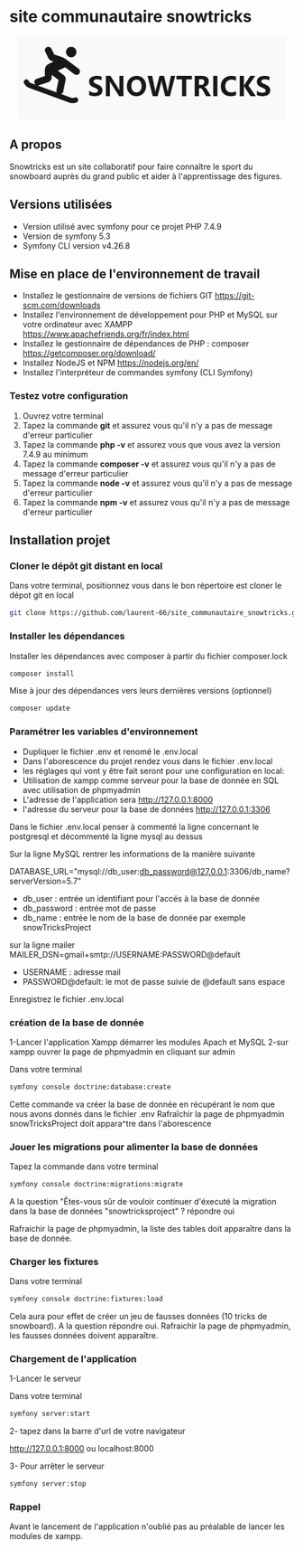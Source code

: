# site communautaire snowtricks

<p align="center"><img src="public\images\logo+nom.JPG"></p>

## A propos

Snowtricks est un site collaboratif pour faire connaître le sport du snowboard auprès du grand public et aider à l'apprentissage des figures.

## Versions utilisées
* Version utilisé avec symfony pour ce projet PHP 7.4.9
* Version de symfony 5.3
* Symfony CLI version v4.26.8

## Mise en place de l'environnement de travail

* Installez le gestionnaire de versions de fichiers GIT  https://git-scm.com/downloads
* Installez l'environnement de développement pour PHP et MySQL sur votre ordinateur avec XAMPP https://www.apachefriends.org/fr/index.html
* Installez le gestionnaire de dépendances de PHP : composer https://getcomposer.org/download/
* Installez NodeJS et NPM https://nodejs.org/en/
* Installez l'interpréteur de commandes symfony (CLI Symfony)

### Testez votre configuration

1. Ouvrez	votre terminal
2. Tapez	la commande **git** et	assurez vous qu'il n'y a pas de message d'erreur particulier
3. Tapez	la commande **php	-v** et	assurez vous que vous avez la version 7.4.9 au minimum
4. Tapez	la commande **composer	-v** et	assurez vous qu'il n'y a pas de message d'erreur particulier
5. Tapez	la commande **node	-v** et	assurez vous qu'il n'y a pas de message d'erreur particulier
6. Tapez	la commande **npm	-v** et	assurez vous qu'il n'y a pas de message d'erreur particulier


## Installation projet

### Cloner le dépôt git distant en local
Dans votre terminal, positionnez vous dans le bon répertoire est cloner le dépot git en local 

```bash
git clone https://github.com/laurent-66/site_communautaire_snowtricks.git
```

### Installer les dépendances
Installer les dépendances avec composer à partir du fichier composer.lock

```bash
composer install
```
Mise à jour des dépendances vers leurs dernières versions (optionnel)

```bash
composer update
```

### Paramétrer les variables d'environnement

* Dupliquer le fichier .env et renomé le .env.local
* Dans l'aborescence du projet rendez vous dans le fichier .env.local
* les réglages qui vont y être fait seront pour une configuration en local:
* Utilisation de xampp comme serveur pour la base de donnée en SQL avec utilisation de phpmyadmin
* L'adresse de l'application sera http://127.0.0.1:8000
* l'adresse du serveur pour la base de données http://127.0.0.1:3306

Dans le fichier .env.local penser à commenté la ligne concernant le postgresql et décommenté la ligne mysql au dessus

Sur la ligne MySQL rentrer les informations de la manière suivante

DATABASE_URL="mysql://db_user:db_password@127.0.0.1:3306/db_name?serverVersion=5.7"

* db_user : entrée un identifiant pour l'accés à la base de donnée
* db_password : entrée mot de passe
* db_name : entrée le nom de la base de donnée par exemple snowTricksProject

sur la ligne mailer
MAILER_DSN=gmail+smtp://USERNAME:PASSWORD@default
* USERNAME : adresse mail
* PASSWORD@default: le mot de passe suivie de @default sans espace

Enregistrez le fichier .env.local

### création de la base de donnée

1-Lancer l'application Xampp démarrer les modules Apach et MySQL
2-sur xampp ouvrer la page de phpmyadmin en cliquant sur admin

Dans votre terminal
```bash
symfony console doctrine:database:create
```
Cette commande va créer la base de donnée en récupérant le nom que nous avons donnés dans le fichier .env
Rafraîchir la page de phpmyadmin snowTricksProject doit appara^tre dans l'aborescence

### Jouer les migrations pour alimenter la base de données

Tapez la commande dans votre terminal
```bash
symfony console doctrine:migrations:migrate
```
A la question "Êtes-vous sûr de vouloir continuer d'éxecuté la migration dans la base de données "snowtricksproject" ? répondre oui

Rafraichir la page de phpmyadmin, la liste des tables doit apparaître dans la base de donnée.

### Charger les fixtures

Dans votre terminal

```bash
symfony console doctrine:fixtures:load
```
Cela aura pour effet de créer un jeu de fausses données (10 tricks de snowboard).
A la question répondre oui.
Rafraichir la page de phpmyadmin, les fausses données doivent apparaître.

### Chargement de l'application

1-Lancer le serveur

Dans votre terminal

```bash
symfony server:start
```
2- tapez dans la barre d'url de votre navigateur

http://127.0.0.1:8000 ou localhost:8000

3- Pour arrêter le serveur

```bash
symfony server:stop
```
### Rappel

Avant le lancement de l'application n'oublié pas au préalable de lancer les modules de xampp.


